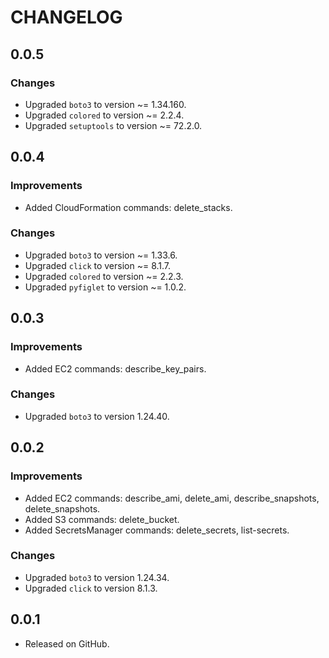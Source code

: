 # CHANGELOG

## 0.0.5

### Changes
- Upgraded `boto3` to version ~= 1.34.160.
- Upgraded `colored` to version ~= 2.2.4.
- Upgraded `setuptools` to version ~= 72.2.0.

## 0.0.4

### Improvements
- Added CloudFormation commands: delete_stacks.

### Changes
- Upgraded `boto3` to version ~= 1.33.6.
- Upgraded `click` to version ~= 8.1.7.
- Upgraded `colored` to version ~= 2.2.3.
- Upgraded `pyfiglet` to version ~= 1.0.2.

## 0.0.3

### Improvements
- Added EC2 commands: describe_key_pairs.

### Changes
- Upgraded `boto3` to version 1.24.40.

## 0.0.2

### Improvements
- Added EC2 commands: describe_ami, delete_ami, describe_snapshots, delete_snapshots.
- Added S3 commands: delete_bucket.
- Added SecretsManager commands: delete_secrets, list-secrets.

### Changes
- Upgraded `boto3` to version 1.24.34.
- Upgraded `click` to version 8.1.3.

## 0.0.1

- Released on GitHub.
